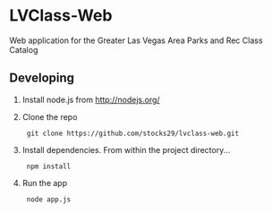 LVClass-Web
===========

Web application for the Greater Las Vegas Area Parks and Rec Class Catalog


Developing
----------

1. Install node.js from http://nodejs.org/

2. Clone the repo

        git clone https://github.com/stocks29/lvclass-web.git

3. Install dependencies. From within the project directory...

        npm install

4. Run the app

        node app.js
